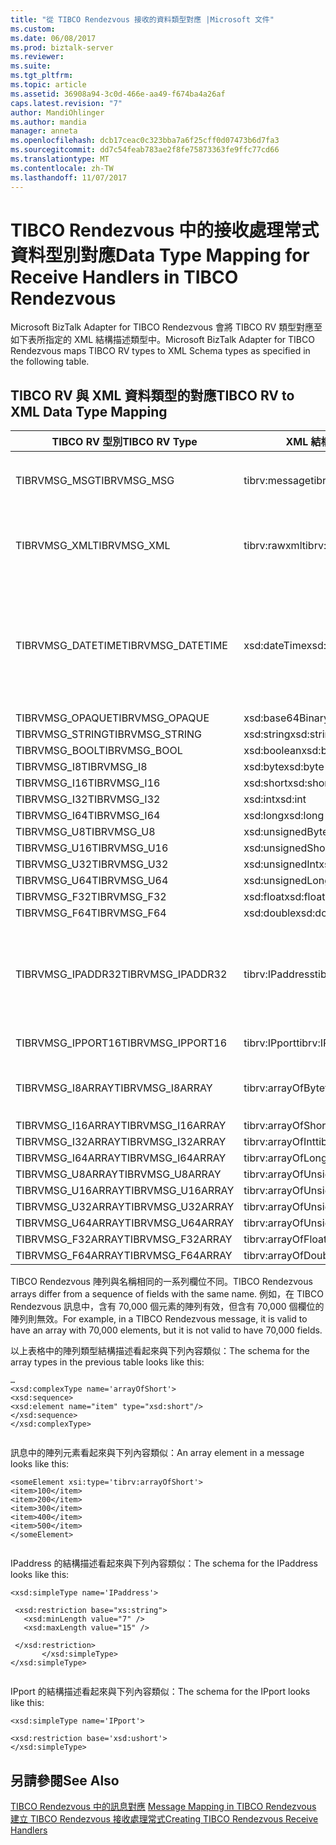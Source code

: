 ```yaml
---
title: "從 TIBCO Rendezvous 接收的資料類型對應 |Microsoft 文件"
ms.custom: 
ms.date: 06/08/2017
ms.prod: biztalk-server
ms.reviewer: 
ms.suite: 
ms.tgt_pltfrm: 
ms.topic: article
ms.assetid: 36908a94-3c0d-466e-aa49-f674ba4a26af
caps.latest.revision: "7"
author: MandiOhlinger
ms.author: mandia
manager: anneta
ms.openlocfilehash: dcb17ceac0c323bba7a6f25cff0d07473b6d7fa3
ms.sourcegitcommit: dd7c54feab783ae2f8fe75873363fe9ffc77cd66
ms.translationtype: MT
ms.contentlocale: zh-TW
ms.lasthandoff: 11/07/2017
---
```

# <a name="data-type-mapping-for-receive-handlers-in-tibco-rendezvous"></a><span data-ttu-id="37756-102">TIBCO Rendezvous 中的接收處理常式資料型別對應</span><span class="sxs-lookup"><span data-stu-id="37756-102">Data Type Mapping for Receive Handlers in TIBCO Rendezvous</span></span>
<span data-ttu-id="37756-103">Microsoft BizTalk Adapter for TIBCO Rendezvous 會將 TIBCO RV 類型對應至如下表所指定的 XML 結構描述類型中。</span><span class="sxs-lookup"><span data-stu-id="37756-103">Microsoft BizTalk Adapter for TIBCO Rendezvous maps TIBCO RV types to XML Schema types as specified in the following table.</span></span>  
  
## <a name="tibco-rv-to-xml-data-type-mapping"></a><span data-ttu-id="37756-104">TIBCO RV 與 XML 資料類型的對應</span><span class="sxs-lookup"><span data-stu-id="37756-104">TIBCO RV to XML Data Type Mapping</span></span>  
  
|<span data-ttu-id="37756-105">TIBCO RV 型別</span><span class="sxs-lookup"><span data-stu-id="37756-105">TIBCO RV Type</span></span>|<span data-ttu-id="37756-106">XML 結構描述類型</span><span class="sxs-lookup"><span data-stu-id="37756-106">XML Schema Type</span></span>|<span data-ttu-id="37756-107">註解</span><span class="sxs-lookup"><span data-stu-id="37756-107">Comments</span></span>|  
|-------------------|---------------------|--------------|  
|<span data-ttu-id="37756-108">TIBRVMSG_MSG</span><span class="sxs-lookup"><span data-stu-id="37756-108">TIBRVMSG_MSG</span></span>|<span data-ttu-id="37756-109">tibrv:message</span><span class="sxs-lookup"><span data-stu-id="37756-109">tibrv:message</span></span>|<span data-ttu-id="37756-110">從整個訊息所建構的完整 XML 文件。</span><span class="sxs-lookup"><span data-stu-id="37756-110">Complete XML document constructed from entire message.</span></span>|  
|<span data-ttu-id="37756-111">TIBRVMSG_XML</span><span class="sxs-lookup"><span data-stu-id="37756-111">TIBRVMSG_XML</span></span>|<span data-ttu-id="37756-112">tibrv:rawxml</span><span class="sxs-lookup"><span data-stu-id="37756-112">tibrv:rawxml</span></span>|<span data-ttu-id="37756-113">從位元組陣列建構的 XML 文件 (未經過配接器解譯)。</span><span class="sxs-lookup"><span data-stu-id="37756-113">XML Document constructed from the array of bytes (not interpreted by the adapter).</span></span>|  
|<span data-ttu-id="37756-114">TIBRVMSG_DATETIME</span><span class="sxs-lookup"><span data-stu-id="37756-114">TIBRVMSG_DATETIME</span></span>|<span data-ttu-id="37756-115">xsd:dateTime</span><span class="sxs-lookup"><span data-stu-id="37756-115">xsd:dateTime</span></span>|<span data-ttu-id="37756-116">配接器會使用 System.Xml.XmlConvert 類別，以在 XML 結構描述 `dateTime` 與 `System.DateTime` 執行個體之間轉換。</span><span class="sxs-lookup"><span data-stu-id="37756-116">The adapter uses the System.Xml.XmlConvert class to convert between XML Schema `dateTime` and `System.DateTime` instances.</span></span>|  
|<span data-ttu-id="37756-117">TIBRVMSG_OPAQUE</span><span class="sxs-lookup"><span data-stu-id="37756-117">TIBRVMSG_OPAQUE</span></span>|<span data-ttu-id="37756-118">xsd:base64Binary</span><span class="sxs-lookup"><span data-stu-id="37756-118">xsd:base64Binary</span></span>||  
|<span data-ttu-id="37756-119">TIBRVMSG_STRING</span><span class="sxs-lookup"><span data-stu-id="37756-119">TIBRVMSG_STRING</span></span>|<span data-ttu-id="37756-120">xsd:string</span><span class="sxs-lookup"><span data-stu-id="37756-120">xsd:string</span></span>||  
|<span data-ttu-id="37756-121">TIBRVMSG_BOOL</span><span class="sxs-lookup"><span data-stu-id="37756-121">TIBRVMSG_BOOL</span></span>|<span data-ttu-id="37756-122">xsd:boolean</span><span class="sxs-lookup"><span data-stu-id="37756-122">xsd:boolean</span></span>||  
|<span data-ttu-id="37756-123">TIBRVMSG_I8</span><span class="sxs-lookup"><span data-stu-id="37756-123">TIBRVMSG_I8</span></span>|<span data-ttu-id="37756-124">xsd:byte</span><span class="sxs-lookup"><span data-stu-id="37756-124">xsd:byte</span></span>||  
|<span data-ttu-id="37756-125">TIBRVMSG_I16</span><span class="sxs-lookup"><span data-stu-id="37756-125">TIBRVMSG_I16</span></span>|<span data-ttu-id="37756-126">xsd:short</span><span class="sxs-lookup"><span data-stu-id="37756-126">xsd:short</span></span>||  
|<span data-ttu-id="37756-127">TIBRVMSG_I32</span><span class="sxs-lookup"><span data-stu-id="37756-127">TIBRVMSG_I32</span></span>|<span data-ttu-id="37756-128">xsd:int</span><span class="sxs-lookup"><span data-stu-id="37756-128">xsd:int</span></span>||  
|<span data-ttu-id="37756-129">TIBRVMSG_I64</span><span class="sxs-lookup"><span data-stu-id="37756-129">TIBRVMSG_I64</span></span>|<span data-ttu-id="37756-130">xsd:long</span><span class="sxs-lookup"><span data-stu-id="37756-130">xsd:long</span></span>||  
|<span data-ttu-id="37756-131">TIBRVMSG_U8</span><span class="sxs-lookup"><span data-stu-id="37756-131">TIBRVMSG_U8</span></span>|<span data-ttu-id="37756-132">xsd:unsignedByte</span><span class="sxs-lookup"><span data-stu-id="37756-132">xsd:unsignedByte</span></span>||  
|<span data-ttu-id="37756-133">TIBRVMSG_U16</span><span class="sxs-lookup"><span data-stu-id="37756-133">TIBRVMSG_U16</span></span>|<span data-ttu-id="37756-134">xsd:unsignedShort</span><span class="sxs-lookup"><span data-stu-id="37756-134">xsd:unsignedShort</span></span>||  
|<span data-ttu-id="37756-135">TIBRVMSG_U32</span><span class="sxs-lookup"><span data-stu-id="37756-135">TIBRVMSG_U32</span></span>|<span data-ttu-id="37756-136">xsd:unsignedInt</span><span class="sxs-lookup"><span data-stu-id="37756-136">xsd:unsignedInt</span></span>||  
|<span data-ttu-id="37756-137">TIBRVMSG_U64</span><span class="sxs-lookup"><span data-stu-id="37756-137">TIBRVMSG_U64</span></span>|<span data-ttu-id="37756-138">xsd:unsignedLong</span><span class="sxs-lookup"><span data-stu-id="37756-138">xsd:unsignedLong</span></span>||  
|<span data-ttu-id="37756-139">TIBRVMSG_F32</span><span class="sxs-lookup"><span data-stu-id="37756-139">TIBRVMSG_F32</span></span>|<span data-ttu-id="37756-140">xsd:float</span><span class="sxs-lookup"><span data-stu-id="37756-140">xsd:float</span></span>||  
|<span data-ttu-id="37756-141">TIBRVMSG_F64</span><span class="sxs-lookup"><span data-stu-id="37756-141">TIBRVMSG_F64</span></span>|<span data-ttu-id="37756-142">xsd:double</span><span class="sxs-lookup"><span data-stu-id="37756-142">xsd:double</span></span>||  
|<span data-ttu-id="37756-143">TIBRVMSG_IPADDR32</span><span class="sxs-lookup"><span data-stu-id="37756-143">TIBRVMSG_IPADDR32</span></span>|<span data-ttu-id="37756-144">tibrv:IPaddress</span><span class="sxs-lookup"><span data-stu-id="37756-144">tibrv:IPaddress</span></span>|<span data-ttu-id="37756-145">`System.Net.IPAddress.ToString( )` 用於產生輸出。</span><span class="sxs-lookup"><span data-stu-id="37756-145">`System.Net.IPAddress.ToString( )` is used to generate the output.</span></span> <span data-ttu-id="37756-146">內容以網路位元組順序排序。</span><span class="sxs-lookup"><span data-stu-id="37756-146">Content is in network byte order.</span></span> <span data-ttu-id="37756-147">由 ToString() 負責處理。</span><span class="sxs-lookup"><span data-stu-id="37756-147">ToString() takes care of that.</span></span>|  
|<span data-ttu-id="37756-148">TIBRVMSG_IPPORT16</span><span class="sxs-lookup"><span data-stu-id="37756-148">TIBRVMSG_IPPORT16</span></span>|<span data-ttu-id="37756-149">tibrv:IPport</span><span class="sxs-lookup"><span data-stu-id="37756-149">tibrv:IPport</span></span>|<span data-ttu-id="37756-150">內容以網路位元組順序排序</span><span class="sxs-lookup"><span data-stu-id="37756-150">Content is in network byte order</span></span>|  
|<span data-ttu-id="37756-151">TIBRVMSG_I8ARRAY</span><span class="sxs-lookup"><span data-stu-id="37756-151">TIBRVMSG_I8ARRAY</span></span>|<span data-ttu-id="37756-152">tibrv:arrayOfByte</span><span class="sxs-lookup"><span data-stu-id="37756-152">tibrv:arrayOfByte</span></span>|<span data-ttu-id="37756-153">'tibrv' 結構描述命名空間會隨配接器一起提供。</span><span class="sxs-lookup"><span data-stu-id="37756-153">'tibrv' schema namespace is provided with the adapter.</span></span>|  
|<span data-ttu-id="37756-154">TIBRVMSG_I16ARRAY</span><span class="sxs-lookup"><span data-stu-id="37756-154">TIBRVMSG_I16ARRAY</span></span>|<span data-ttu-id="37756-155">tibrv:arrayOfShort</span><span class="sxs-lookup"><span data-stu-id="37756-155">tibrv:arrayOfShort</span></span>||  
|<span data-ttu-id="37756-156">TIBRVMSG_I32ARRAY</span><span class="sxs-lookup"><span data-stu-id="37756-156">TIBRVMSG_I32ARRAY</span></span>|<span data-ttu-id="37756-157">tibrv:arrayOfInt</span><span class="sxs-lookup"><span data-stu-id="37756-157">tibrv:arrayOfInt</span></span>||  
|<span data-ttu-id="37756-158">TIBRVMSG_I64ARRAY</span><span class="sxs-lookup"><span data-stu-id="37756-158">TIBRVMSG_I64ARRAY</span></span>|<span data-ttu-id="37756-159">tibrv:arrayOfLong</span><span class="sxs-lookup"><span data-stu-id="37756-159">tibrv:arrayOfLong</span></span>||  
|<span data-ttu-id="37756-160">TIBRVMSG_U8ARRAY</span><span class="sxs-lookup"><span data-stu-id="37756-160">TIBRVMSG_U8ARRAY</span></span>|<span data-ttu-id="37756-161">tibrv:arrayOfUnsignedByte</span><span class="sxs-lookup"><span data-stu-id="37756-161">tibrv:arrayOfUnsignedByte</span></span>||  
|<span data-ttu-id="37756-162">TIBRVMSG_U16ARRAY</span><span class="sxs-lookup"><span data-stu-id="37756-162">TIBRVMSG_U16ARRAY</span></span>|<span data-ttu-id="37756-163">tibrv:arrayOfUnsignedShort</span><span class="sxs-lookup"><span data-stu-id="37756-163">tibrv:arrayOfUnsignedShort</span></span>||  
|<span data-ttu-id="37756-164">TIBRVMSG_U32ARRAY</span><span class="sxs-lookup"><span data-stu-id="37756-164">TIBRVMSG_U32ARRAY</span></span>|<span data-ttu-id="37756-165">tibrv:arrayOfUnsignedInt</span><span class="sxs-lookup"><span data-stu-id="37756-165">tibrv:arrayOfUnsignedInt</span></span>||  
|<span data-ttu-id="37756-166">TIBRVMSG_U64ARRAY</span><span class="sxs-lookup"><span data-stu-id="37756-166">TIBRVMSG_U64ARRAY</span></span>|<span data-ttu-id="37756-167">tibrv:arrayOfUnsignedLong</span><span class="sxs-lookup"><span data-stu-id="37756-167">tibrv:arrayOfUnsignedLong</span></span>||  
|<span data-ttu-id="37756-168">TIBRVMSG_F32ARRAY</span><span class="sxs-lookup"><span data-stu-id="37756-168">TIBRVMSG_F32ARRAY</span></span>|<span data-ttu-id="37756-169">tibrv:arrayOfFloat</span><span class="sxs-lookup"><span data-stu-id="37756-169">tibrv:arrayOfFloat</span></span>||  
|<span data-ttu-id="37756-170">TIBRVMSG_F64ARRAY</span><span class="sxs-lookup"><span data-stu-id="37756-170">TIBRVMSG_F64ARRAY</span></span>|<span data-ttu-id="37756-171">tibrv:arrayOfDouble</span><span class="sxs-lookup"><span data-stu-id="37756-171">tibrv:arrayOfDouble</span></span>||  
  
 <span data-ttu-id="37756-172">TIBCO Rendezvous 陣列與名稱相同的一系列欄位不同。</span><span class="sxs-lookup"><span data-stu-id="37756-172">TIBCO Rendezvous arrays differ from a sequence of fields with the same name.</span></span> <span data-ttu-id="37756-173">例如，在 TIBCO Rendezvous 訊息中，含有 70,000 個元素的陣列有效，但含有 70,000 個欄位的陣列則無效。</span><span class="sxs-lookup"><span data-stu-id="37756-173">For example, in a TIBCO Rendezvous message, it is valid to have an array with 70,000 elements, but it is not valid to have 70,000 fields.</span></span>  
  
 <span data-ttu-id="37756-174">以上表格中的陣列類型結構描述看起來與下列內容類似：</span><span class="sxs-lookup"><span data-stu-id="37756-174">The schema for the array types in the previous table looks like this:</span></span>  
  
```  
…  
<xsd:complexType name='arrayOfShort'>  
<xsd:sequence>  
<xsd:element name="item" type="xsd:short"/>  
</xsd:sequence>  
</xsd:complexType>  
  
```  
  
 <span data-ttu-id="37756-175">訊息中的陣列元素看起來與下列內容類似：</span><span class="sxs-lookup"><span data-stu-id="37756-175">An array element in a message looks like this:</span></span>  
  
```  
<someElement xsi:type='tibrv:arrayOfShort'>  
<item>100</item>  
<item>200</item>  
<item>300</item>  
<item>400</item>  
<item>500</item>  
</someElement>  
  
```  
  
 <span data-ttu-id="37756-176">IPaddress 的結構描述看起來與下列內容類似：</span><span class="sxs-lookup"><span data-stu-id="37756-176">The schema for the IPaddress looks like this:</span></span>  
  
```  
<xsd:simpleType name='IPaddress'>  
  
 <xsd:restriction base="xs:string">  
   <xsd:minLength value="7" />  
   <xsd:maxLength value="15" />  
  
 </xsd:restriction>  
       </xsd:simpleType>   
</xsd:simpleType>  
  
```  
  
 <span data-ttu-id="37756-177">IPport 的結構描述看起來與下列內容類似：</span><span class="sxs-lookup"><span data-stu-id="37756-177">The schema for the IPport looks like this:</span></span>  
  
```  
<xsd:simpleType name='IPport'>  
  
<xsd:restriction base='xsd:ushort'>  
</xsd:simpleType>  
```  
  
## <a name="see-also"></a><span data-ttu-id="37756-178">另請參閱</span><span class="sxs-lookup"><span data-stu-id="37756-178">See Also</span></span>  
 <span data-ttu-id="37756-179">[TIBCO Rendezvous 中的訊息對應](../core/message-mapping-in-tibco-rendezvous.md) </span><span class="sxs-lookup"><span data-stu-id="37756-179">[Message Mapping in TIBCO Rendezvous](../core/message-mapping-in-tibco-rendezvous.md) </span></span>  
 [<span data-ttu-id="37756-180">建立 TIBCO Rendezvous 接收處理常式</span><span class="sxs-lookup"><span data-stu-id="37756-180">Creating TIBCO Rendezvous Receive Handlers</span></span>](../core/creating-tibco-rendezvous-receive-handlers.md)